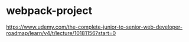 # webpack-project

https://www.udemy.com/the-complete-junior-to-senior-web-developer-roadmap/learn/v4/t/lecture/10181156?start=0
